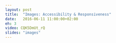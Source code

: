 ```yaml
---
layout: post
title:  "Images: Accessibility & Responsiveness"
date:   2016-06-11 11:00:00+02:00
eh: 3
video: CQK5DmUt_rQ
slides: "images"
---
```

